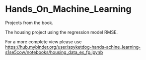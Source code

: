 # Hands_On_Machine_Learning

Projects from the book.

The housing project using the regression model RMSE.

For a more complete view please use https://hub.mybinder.org/user/spyketdog-hands-achine_learning-s1se5cow/notebooks/housing_data_ex_fp.ipynb
